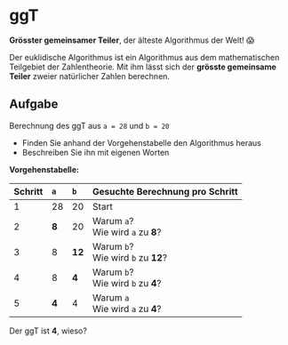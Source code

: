 # ggT

**Grösster gemeinsamer Teiler**, der älteste Algorithmus der Welt! :scream:

Der euklidische Algorithmus ist ein Algorithmus aus dem mathematischen Teilgebiet der Zahlentheorie. Mit ihm lässt sich der **grösste gemeinsame Teiler** zweier natürlicher Zahlen berechnen.

<div class="grid"><div>

## Aufgabe

Berechnung des ggT aus `a = 28` und `b = 20` 

- Finden Sie anhand der Vorgehenstabelle den Algorithmus heraus
- Beschreiben Sie ihn mit eigenen Worten

</div><div>

**Vorgehenstabelle:**

Schritt | `a`  | `b` | Gesuchte Berechnung pro Schritt
:--- | :--- | :--- | :---
1 | 28 | 20 | Start
2 | **8**  | 20 | Warum `a`?<br/>Wie wird `a` zu **8**?
3 | 8  | **12** | Warum `b`?<br/>Wie wird `b` zu **12**?
4 | 8  | **4** | Warum `b`?<br/>Wie wird `b` zu **4**?
5 | **4**  | 4 | Warum `a`<br/>Wie wird `a` zu **4**?

Der ggT ist **4**, wieso?

</div></div>
